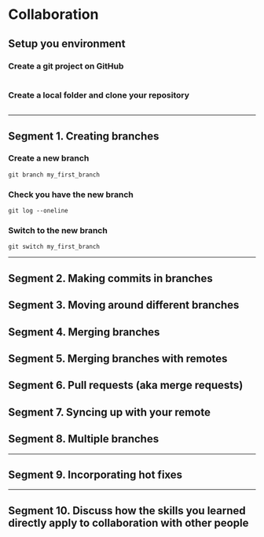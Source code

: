 # Collaboration

## Setup you environment

### Create a git project on GitHub
```
```

### Create a local folder and clone your repository
```
```

---

## Segment 1. Creating branches

### Create a new branch
```
git branch my_first_branch
```

### Check you have the new branch
```
git log --oneline
```

### Switch to the new branch
```
git switch my_first_branch
```


---

## Segment 2. Making commits in branches

## Segment 3. Moving around different branches

## Segment 4. Merging branches

## Segment 5. Merging branches with remotes

## Segment 6. Pull requests (aka merge requests)

## Segment 7. Syncing up with your remote

## Segment 8. Multiple branches

---

## Segment 9. Incorporating hot fixes

---

## Segment 10. Discuss how the skills you learned directly apply to collaboration with other people


